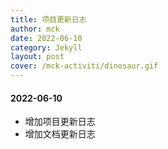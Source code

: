 ```yaml
---
title: 项目更新日志
author: mck
date: 2022-06-10
category: Jekyll
layout: post
cover: /mck-activiti/dinosaur.gif
---
```



#### 2022-06-10
- 增加项目更新日志
- 增加文档更新日志
